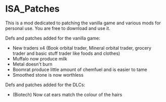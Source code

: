 # ISA_Patches

This is a mod dedicated to patching the vanilla game and various mods for personal use. You are free to download and use it.

Defs and patches added for the vanilla game:
- New traders x4 (Book orbital trader, Mineral orbital trader, grocery trader and basic stuff trader like foods and clothes)
- Muffalo now produce milk
- Metal doesn't burn
- Boomrat produce little amount of chemfuel and is easier to tame
- Smoothed stone is now worthless

Defs and patches added for the DLCs:
- (Biotech) Now cat ears match the colour of the hairs
